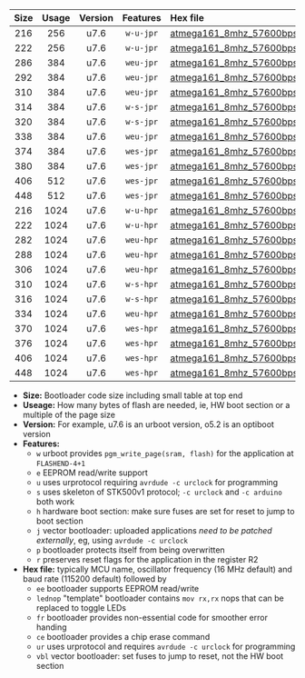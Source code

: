 |Size|Usage|Version|Features|Hex file|
|:-:|:-:|:-:|:-:|:--|
|216|256|u7.6|`w-u-jpr`|[atmega161_8mhz_57600bps_ur_vbl.hex](https://raw.githubusercontent.com/stefanrueger/urboot/main/atmega161_8mhz_57600bps_ur_vbl.hex)|
|222|256|u7.6|`w-u-jpr`|[atmega161_8mhz_57600bps_lednop_ur_vbl.hex](https://raw.githubusercontent.com/stefanrueger/urboot/main/atmega161_8mhz_57600bps_lednop_ur_vbl.hex)|
|286|384|u7.6|`weu-jpr`|[atmega161_8mhz_57600bps_ee_ur_vbl.hex](https://raw.githubusercontent.com/stefanrueger/urboot/main/atmega161_8mhz_57600bps_ee_ur_vbl.hex)|
|292|384|u7.6|`weu-jpr`|[atmega161_8mhz_57600bps_ee_lednop_ur_vbl.hex](https://raw.githubusercontent.com/stefanrueger/urboot/main/atmega161_8mhz_57600bps_ee_lednop_ur_vbl.hex)|
|310|384|u7.6|`weu-jpr`|[atmega161_8mhz_57600bps_ee_lednop_fr_ur_vbl.hex](https://raw.githubusercontent.com/stefanrueger/urboot/main/atmega161_8mhz_57600bps_ee_lednop_fr_ur_vbl.hex)|
|314|384|u7.6|`w-s-jpr`|[atmega161_8mhz_57600bps_vbl.hex](https://raw.githubusercontent.com/stefanrueger/urboot/main/atmega161_8mhz_57600bps_vbl.hex)|
|320|384|u7.6|`w-s-jpr`|[atmega161_8mhz_57600bps_lednop_vbl.hex](https://raw.githubusercontent.com/stefanrueger/urboot/main/atmega161_8mhz_57600bps_lednop_vbl.hex)|
|338|384|u7.6|`weu-jpr`|[atmega161_8mhz_57600bps_ee_lednop_fr_ce_ur_vbl.hex](https://raw.githubusercontent.com/stefanrueger/urboot/main/atmega161_8mhz_57600bps_ee_lednop_fr_ce_ur_vbl.hex)|
|374|384|u7.6|`wes-jpr`|[atmega161_8mhz_57600bps_ee_vbl.hex](https://raw.githubusercontent.com/stefanrueger/urboot/main/atmega161_8mhz_57600bps_ee_vbl.hex)|
|380|384|u7.6|`wes-jpr`|[atmega161_8mhz_57600bps_ee_lednop_vbl.hex](https://raw.githubusercontent.com/stefanrueger/urboot/main/atmega161_8mhz_57600bps_ee_lednop_vbl.hex)|
|406|512|u7.6|`wes-jpr`|[atmega161_8mhz_57600bps_ee_lednop_fr_vbl.hex](https://raw.githubusercontent.com/stefanrueger/urboot/main/atmega161_8mhz_57600bps_ee_lednop_fr_vbl.hex)|
|448|512|u7.6|`wes-jpr`|[atmega161_8mhz_57600bps_ee_lednop_fr_ce_vbl.hex](https://raw.githubusercontent.com/stefanrueger/urboot/main/atmega161_8mhz_57600bps_ee_lednop_fr_ce_vbl.hex)|
|216|1024|u7.6|`w-u-hpr`|[atmega161_8mhz_57600bps_ur.hex](https://raw.githubusercontent.com/stefanrueger/urboot/main/atmega161_8mhz_57600bps_ur.hex)|
|222|1024|u7.6|`w-u-hpr`|[atmega161_8mhz_57600bps_lednop_ur.hex](https://raw.githubusercontent.com/stefanrueger/urboot/main/atmega161_8mhz_57600bps_lednop_ur.hex)|
|282|1024|u7.6|`weu-hpr`|[atmega161_8mhz_57600bps_ee_ur.hex](https://raw.githubusercontent.com/stefanrueger/urboot/main/atmega161_8mhz_57600bps_ee_ur.hex)|
|288|1024|u7.6|`weu-hpr`|[atmega161_8mhz_57600bps_ee_lednop_ur.hex](https://raw.githubusercontent.com/stefanrueger/urboot/main/atmega161_8mhz_57600bps_ee_lednop_ur.hex)|
|306|1024|u7.6|`weu-hpr`|[atmega161_8mhz_57600bps_ee_lednop_fr_ur.hex](https://raw.githubusercontent.com/stefanrueger/urboot/main/atmega161_8mhz_57600bps_ee_lednop_fr_ur.hex)|
|310|1024|u7.6|`w-s-hpr`|[atmega161_8mhz_57600bps.hex](https://raw.githubusercontent.com/stefanrueger/urboot/main/atmega161_8mhz_57600bps.hex)|
|316|1024|u7.6|`w-s-hpr`|[atmega161_8mhz_57600bps_lednop.hex](https://raw.githubusercontent.com/stefanrueger/urboot/main/atmega161_8mhz_57600bps_lednop.hex)|
|334|1024|u7.6|`weu-hpr`|[atmega161_8mhz_57600bps_ee_lednop_fr_ce_ur.hex](https://raw.githubusercontent.com/stefanrueger/urboot/main/atmega161_8mhz_57600bps_ee_lednop_fr_ce_ur.hex)|
|370|1024|u7.6|`wes-hpr`|[atmega161_8mhz_57600bps_ee.hex](https://raw.githubusercontent.com/stefanrueger/urboot/main/atmega161_8mhz_57600bps_ee.hex)|
|376|1024|u7.6|`wes-hpr`|[atmega161_8mhz_57600bps_ee_lednop.hex](https://raw.githubusercontent.com/stefanrueger/urboot/main/atmega161_8mhz_57600bps_ee_lednop.hex)|
|406|1024|u7.6|`wes-hpr`|[atmega161_8mhz_57600bps_ee_lednop_fr.hex](https://raw.githubusercontent.com/stefanrueger/urboot/main/atmega161_8mhz_57600bps_ee_lednop_fr.hex)|
|448|1024|u7.6|`wes-hpr`|[atmega161_8mhz_57600bps_ee_lednop_fr_ce.hex](https://raw.githubusercontent.com/stefanrueger/urboot/main/atmega161_8mhz_57600bps_ee_lednop_fr_ce.hex)|

- **Size:** Bootloader code size including small table at top end
- **Useage:** How many bytes of flash are needed, ie, HW boot section or a multiple of the page size
- **Version:** For example, u7.6 is an urboot version, o5.2 is an optiboot version
- **Features:**
  + `w` urboot provides `pgm_write_page(sram, flash)` for the application at `FLASHEND-4+1`
  + `e` EEPROM read/write support
  + `u` uses urprotocol requiring `avrdude -c urclock` for programming
  + `s` uses skeleton of STK500v1 protocol; `-c urclock` and `-c arduino` both work
  + `h` hardware boot section: make sure fuses are set for reset to jump to boot section
  + `j` vector bootloader: uploaded applications *need to be patched externally*, eg, using `avrdude -c urclock`
  + `p` bootloader protects itself from being overwritten
  + `r` preserves reset flags for the application in the register R2
- **Hex file:** typically MCU name, oscillator frequency (16 MHz default) and baud rate (115200 default) followed by
  + `ee` bootloader supports EEPROM read/write
  + `lednop` "template" bootloader contains `mov rx,rx` nops that can be replaced to toggle LEDs
  + `fr` bootloader provides non-essential code for smoother error handing
  + `ce` bootloader provides a chip erase command
  + `ur` uses urprotocol and requires `avrdude -c urclock` for programming
  + `vbl` vector bootloader: set fuses to jump to reset, not the HW boot section
